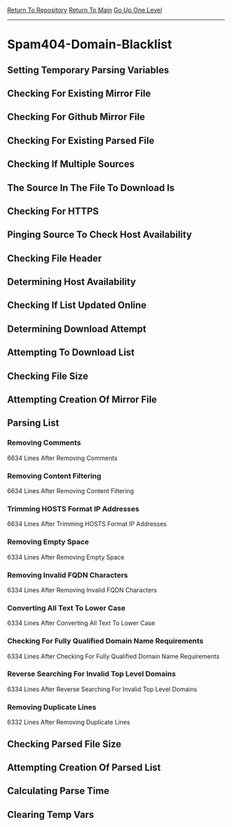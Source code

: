 [Return To Repository](https://github.com/deathbybandaid/piholeparser/)
[Return To Main](https://github.com/deathbybandaid/piholeparser/blob/master/RecentRunLogs/Mainlog.md)
[Go Up One Level](https://github.com/deathbybandaid/piholeparser/blob/master/RecentRunLogs/TopLevelScripts/30-Processing-Blacklists.md)
____________________________________
# Spam404-Domain-Blacklist
## Setting Temporary Parsing Variables
## Checking For Existing Mirror File
## Checking For Github Mirror File
## Checking For Existing Parsed File
## Checking If Multiple Sources
## The Source In The File To Download Is
## Checking For HTTPS
## Pinging Source To Check Host Availability
## Checking File Header
## Determining Host Availability
## Checking If List Updated Online
## Determining Download Attempt
## Attempting To Download List
## Checking File Size
## Attempting Creation Of Mirror File
## Parsing List
### Removing Comments
6634 Lines After Removing Comments
### Removing Content Filtering
6634 Lines After Removing Content Filtering
### Trimming HOSTS Format IP Addresses
6634 Lines After Trimming HOSTS Format IP Addresses
### Removing Empty Space
6334 Lines After Removing Empty Space
### Removing Invalid FQDN Characters
6334 Lines After Removing Invalid FQDN Characters
### Converting All Text To Lower Case
6334 Lines After Converting All Text To Lower Case
### Checking For Fully Qualified Domain Name Requirements
6334 Lines After Checking For Fully Qualified Domain Name Requirements
### Reverse Searching For Invalid Top Level Domains
6334 Lines After Reverse Searching For Invalid Top Level Domains
### Removing Duplicate Lines
6332 Lines After Removing Duplicate Lines
## Checking Parsed File Size
## Attempting Creation Of Parsed List
## Calculating Parse Time
## Clearing Temp Vars
